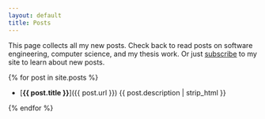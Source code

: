 ```yaml
---
layout: default
title: Posts
---
```


This page collects all my new posts. Check back to read posts on software engineering, computer science, and my thesis work. Or just [subscribe](./atom.xml) to my site to learn about new posts.

{% for post in site.posts %}

- [**{{ post.title }}**]({{ post.url }}) {{ post.description | strip_html }}

{% endfor %}